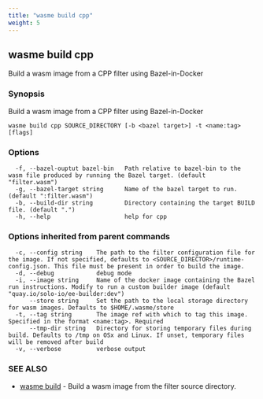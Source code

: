 ```yaml
---
title: "wasme build cpp"
weight: 5
---
```

## wasme build cpp

Build a wasm image from a CPP filter using Bazel-in-Docker

### Synopsis

Build a wasm image from a CPP filter using Bazel-in-Docker

```
wasme build cpp SOURCE_DIRECTORY [-b <bazel target>] -t <name:tag> [flags]
```

### Options

```
  -f, --bazel-ouptut bazel-bin   Path relative to bazel-bin to the wasm file produced by running the Bazel target. (default "filter.wasm")
  -g, --bazel-target string      Name of the bazel target to run. (default ":filter.wasm")
  -b, --build-dir string         Directory containing the target BUILD file. (default ".")
  -h, --help                     help for cpp
```

### Options inherited from parent commands

```
  -c, --config string    The path to the filter configuration file for the image. If not specified, defaults to <SOURCE_DIRECTOR>/runtime-config.json. This file must be present in order to build the image.
  -d, --debug            debug mode
  -i, --image string     Name of the docker image containing the Bazel run instructions. Modify to run a custom builder image (default "quay.io/solo-io/ee-builder:dev")
      --store string     Set the path to the local storage directory for wasm images. Defaults to $HOME/.wasme/store
  -t, --tag string       The image ref with which to tag this image. Specified in the format <name:tag>. Required
      --tmp-dir string   Directory for storing temporary files during build. Defaults to /tmp on OSx and Linux. If unset, temporary files will be removed after build
  -v, --verbose          verbose output
```

### SEE ALSO

* [wasme build](../wasme_build)	 - Build a wasm image from the filter source directory.

